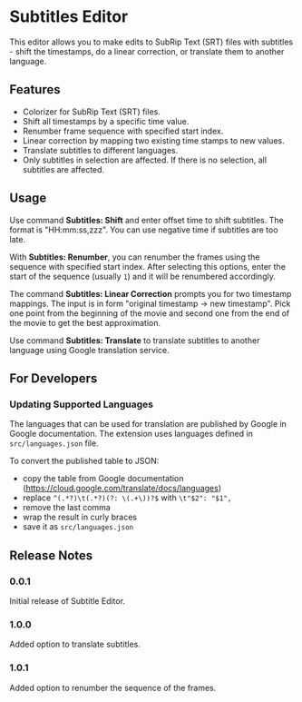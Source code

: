 # Subtitles Editor

This editor allows you to make edits to SubRip Text (SRT) files with subtitles - shift the timestamps, do a linear correction, or translate them to another language.

## Features

- Colorizer for SubRip Text (SRT) files.
- Shift all timestamps by a specific time value.
- Renumber frame sequence with specified start index.
- Linear correction by mapping two existing time stamps to new values.
- Translate subtitles to different languages.
- Only subtitles in selection are affected. If there is no selection, all subtitles are affected.

## Usage

Use command **Subtitles: Shift** and enter offset time to shift subtitles. The format is "HH:mm:ss,zzz". You can use negative time if subtitles are too late.

With **Subtitles: Renumber**, you can renumber the frames using the sequence with specified start index. After selecting this options, enter the start of the sequence (usually `1`) and it will be renumbered accordingly.

The command **Subtitles: Linear Correction** prompts you for two timestamp mappings. The input is in form "original timestamp -> new timestamp". Pick one point from the beginning of the movie and second one from the end of the movie to get the best approximation.

Use command **Subtitles: Translate** to translate subtitles to another language using Google translation service.

## For Developers

### Updating Supported Languages

The languages that can be used for translation are published by Google in Google documentation. The extension uses languages defined in `src/languages.json` file.

To convert the published table to JSON:

- copy the table from Google documentation (https://cloud.google.com/translate/docs/languages)
- replace `^(.*?)\t(.*?)(?: \(.+\))?$` with `\t"$2": "$1",`
- remove the last comma
- wrap the result in curly braces
- save it as `src/languages.json`

## Release Notes

### 0.0.1

Initial release of Subtitle Editor.

### 1.0.0

Added option to translate subtitles.

### 1.0.1

Added option to renumber the sequence of the frames.
